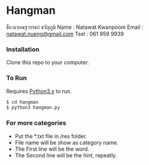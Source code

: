 # Hangman
ชื่อ:นายณฐวรรธก์ ขวัญภูมิ
Name : Natawat Kwanpoom
Email : natawat.nueng@gmail.com
Tsel : 061 959 9939


### Installation
Clone this repo to your computer.

### To Run
Requires [Python3.x](https://www.python.org/downloads/) to run.
```sh
$ cd hangman
$ python3 hangman.py
```

### For more categories
- Put the *.txt file in /res folder.
- File name will be show as category name.
- The First line will be the word.
- The Second line will be the hint, repeatly.


 
